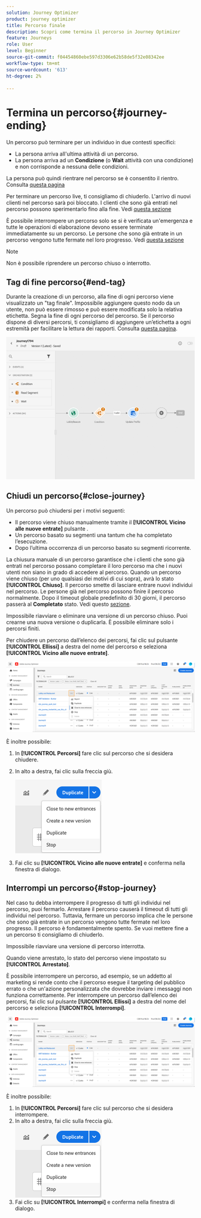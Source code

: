 ```yaml
---
solution: Journey Optimizer
product: journey optimizer
title: Percorso finale
description: Scopri come termina il percorso in Journey Optimizer
feature: Journeys
role: User
level: Beginner
source-git-commit: f04454860ebe597d3306e62b58de5f32e08342ee
workflow-type: tm+mt
source-wordcount: '613'
ht-degree: 2%

---
```



# Termina un percorso{#journey-ending}

Un percorso può terminare per un individuo in due contesti specifici:

* La persona arriva all&#39;ultima attività di un percorso.
* La persona arriva ad un **Condizione** (o **Wait** attività con una condizione) e non corrisponde a nessuna delle condizioni.

La persona può quindi rientrare nel percorso se è consentito il rientro. Consulta [questa pagina](../building-journeys/journey-gs.md#change-properties)

Per terminare un percorso live, ti consigliamo di chiuderlo. L&#39;arrivo di nuovi clienti nel percorso sarà poi bloccato. I clienti che sono già entrati nel percorso possono sperimentarlo fino alla fine. Vedi [questa sezione](../building-journeys/journey.md#close-journey)

È possibile interrompere un percorso solo se si è verificata un&#39;emergenza e tutte le operazioni di elaborazione devono essere terminate immediatamente su un percorso. Le persone che sono già entrate in un percorso vengono tutte fermate nel loro progresso. Vedi [questa sezione](../building-journeys/journey.md#stop-journey)

>[!NOTE]
>
>Non è possibile riprendere un percorso chiuso o interrotto.

## Tag di fine percorso{#end-tag}

Durante la creazione di un percorso, alla fine di ogni percorso viene visualizzato un &quot;tag finale&quot;. Impossibile aggiungere questo nodo da un utente, non può essere rimosso e può essere modificata solo la relativa etichetta. Segna la fine di ogni percorso del percorso. Se il percorso dispone di diversi percorsi, ti consigliamo di aggiungere un’etichetta a ogni estremità per facilitare la lettura dei rapporti. Consulta [questa pagina](../reports/live-report.md).

![](assets/journey-end.png)

<!--

### End activity{#journey-end-activity}

The **[!UICONTROL End]** activity allows you to mark the end of each path of the journey. It is not mandatory but recommended for visual clarity. See [this page](../building-journeys/end-activity.md)

![](assets/journey54.png)

-->

## Chiudi un percorso{#close-journey}

Un percorso può chiudersi per i motivi seguenti:

* Il percorso viene chiuso manualmente tramite il **[!UICONTROL Vicino alle nuove entrate]** pulsante .
* Un percorso basato su segmenti una tantum che ha completato l’esecuzione.
* Dopo l’ultima occorrenza di un percorso basato su segmenti ricorrente.

La chiusura manuale di un percorso garantisce che i clienti che sono già entrati nel percorso possano completare il loro percorso ma che i nuovi utenti non siano in grado di accedere al percorso. Quando un percorso viene chiuso (per uno qualsiasi dei motivi di cui sopra), avrà lo stato **[!UICONTROL Chiuso]**. Il percorso smette di lasciare entrare nuovi individui nel percorso. Le persone già nel percorso possono finire il percorso normalmente. Dopo il timeout globale predefinito di 30 giorni, il percorso passerà al **Completato** stato. Vedi questo [sezione](../building-journeys/journey-gs.md#global_timeout).

Impossibile riavviare o eliminare una versione di un percorso chiuso. Puoi crearne una nuova versione o duplicarla. È possibile eliminare solo i percorsi finiti.

Per chiudere un percorso dall’elenco dei percorsi, fai clic sul pulsante **[!UICONTROL Ellissi]** a destra del nome del percorso e seleziona **[!UICONTROL Vicino alle nuove entrate]**.

![](assets/journey-finish-quick-action.png)

È inoltre possibile:

1. In **[!UICONTROL Percorsi]** fare clic sul percorso che si desidera chiudere.
1. In alto a destra, fai clic sulla freccia giù.

   ![](assets/finish_drop_down_list.png)

1. Fai clic su **[!UICONTROL Vicino alle nuove entrate]** e conferma nella finestra di dialogo.

## Interrompi un percorso{#stop-journey}

Nel caso tu debba interrompere il progresso di tutti gli individui nel percorso, puoi fermarlo. Arrestare il percorso causerà il timeout di tutti gli individui nel percorso. Tuttavia, fermare un percorso implica che le persone che sono già entrate in un percorso vengono tutte fermate nel loro progresso. Il percorso è fondamentalmente spento. Se vuoi mettere fine a un percorso ti consigliamo di chiuderlo.

Impossibile riavviare una versione di percorso interrotta.

Quando viene arrestato, lo stato del percorso viene impostato su **[!UICONTROL Arrestato]**.

È possibile interrompere un percorso, ad esempio, se un addetto al marketing si rende conto che il percorso esegue il targeting del pubblico errato o che un&#39;azione personalizzata che dovrebbe inviare i messaggi non funziona correttamente. Per interrompere un percorso dall’elenco dei percorsi, fai clic sul pulsante **[!UICONTROL Ellissi]** a destra del nome del percorso e seleziona **[!UICONTROL Interrompi]**.

![](assets/journey-finish-quick-action.png)

È inoltre possibile:

1. In **[!UICONTROL Percorsi]** fare clic sul percorso che si desidera interrompere.
1. In alto a destra, fai clic sulla freccia giù.
   ![](assets/finish_drop_down_list.png)
1. Fai clic su **[!UICONTROL Interrompi]** e conferma nella finestra di dialogo.

